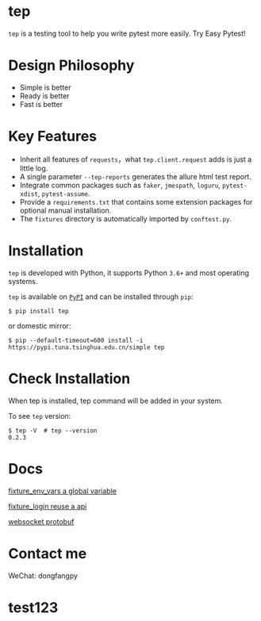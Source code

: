 # tep

`tep` is a testing tool to help you write pytest more easily. Try Easy Pytest!

# Design Philosophy

- Simple is better
- Ready is better
- Fast is better

# Key Features

- Inherit all features of `requests`，what `tep.client.request` adds is just a little log.
- A single parameter `--tep-reports` generates the allure html test report.
- Integrate common packages such as `faker`, `jmespath`, `loguru`, `pytest-xdist`, `pytest-assume`.
- Provide a `requirements.txt` that contains some extension packages for optional manual installation.
- The `fixtures` directory is automatically imported by `conftest.py`.

# Installation

`tep` is developed with Python, it supports Python `3.6+` and most operating systems.

`tep` is available on [`PyPI`](https://pypi.python.org/pypi) and can be installed through `pip`:

```
$ pip install tep
```

or domestic mirror:

```
$ pip --default-timeout=600 install -i https://pypi.tuna.tsinghua.edu.cn/simple tep
```

# Check Installation

When tep is installed, tep command will be added in your system.

To see `tep` version:

```
$ tep -V  # tep --version
0.2.3
```

# Docs

[fixture_env_vars a global variable](https://github.com/dongfanger/tep/blob/master/docs/fixture_env_vars%20a%20global%20variable.md)

[fixture_login reuse a api](https://github.com/dongfanger/tep/blob/master/docs/fixture_login%20reuse%20a%20api.md)

[websocket protobuf](https://github.com/dongfanger/tep/blob/master/docs/websocket%20protobuf.md)

# Contact me

WeChat: dongfangpy


# test123
